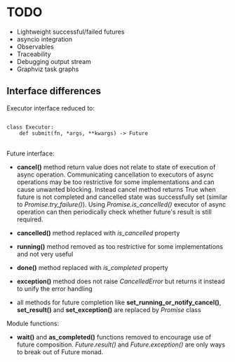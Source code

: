 TODO
====

* Lightweight successful/failed futures
* asyncio integration
* Observables
* Traceability
* Debugging output stream
* Graphviz task graphs

Interface differences
-----------

Executor interface reduced to:

<pre>
<code>
class Executor:
    def submit(fn, *args, **kwargs) -> Future
</code>
</pre>

Future interface:

 - **cancel()** method return value does not relate to state of execution of async operation.
Communicating cancellation to executors of async operations may be too restrictive for some
implementations and can cause unwanted blocking. Instead cancel method returns True when
future is not completed and cancelled state was successfully set (similar to *Promise.try_failure()*).
Using *Promise.is_cancelled()* executor of async operation can then periodically check whether future's
result is still required.

 - **cancelled()** method replaced with *is_cancelled* property
 - **running()** method removed as too restrictive for some implementations and not very useful
 - **done()** method replaced with *is_completed* property
 - **exception()** method does not raise *CancelledError* but returns it instead to unify the error handling
 - all methods for future completion like **set_running_or_notify_cancel()**,
**set_result()** and **set_exception()** are replaced by *Promise* class

Module functions:
 - **wait()** and **as_completed()** functions removed to encourage use of future composition.
*Future.result()* and *Future.exception()* are only ways to break out of Future monad.
